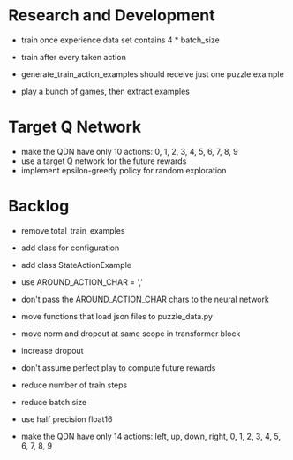 # Research and Development

- train once experience data set contains 4 * batch_size

- train after every taken action
- generate_train_action_examples should receive just one puzzle example
- play a bunch of games, then extract examples

# Target Q Network

- make the QDN have only 10 actions: 0, 1, 2, 3, 4, 5, 6, 7, 8, 9
- use a target Q network for the future rewards
- implement epsilon-greedy policy for random exploration

# Backlog

- remove total_train_examples
- add class for configuration


- add class StateActionExample

- use AROUND_ACTION_CHAR = ','
- don't pass the AROUND_ACTION_CHAR chars to the neural network

- move functions that load json files to puzzle_data.py
- move norm and dropout at same scope in transformer block
- increase dropout

- don't assume perfect play to compute future rewards
- reduce number of train steps
- reduce batch size
- use half precision float16

- make the QDN have only 14 actions: left, up, down, right, 0, 1, 2, 3, 4, 5, 6, 7, 8, 9